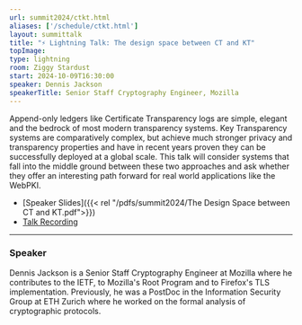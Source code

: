 ```yaml
---
url: summit2024/ctkt.html
aliases: ['/schedule/ctkt.html']
layout: summittalk
title: "⚡ Lightning Talk: The design space between CT and KT"
topImage:
type: lightning
room: Ziggy Stardust
start: 2024-10-09T16:30:00
speaker: Dennis Jackson
speakerTitle: Senior Staff Cryptography Engineer, Mozilla
---
```


<div class="font-google font-medium">

Append-only ledgers like Certificate Transparency logs are simple, elegant and the bedrock of most modern transparency systems. Key Transparency systems are comparatively complex, but achieve much stronger privacy and transparency properties and have in recent years proven they can be successfully deployed at a global scale.
This talk will consider systems that fall into the middle ground between these two approaches and ask whether they offer an interesting path forward for real world applications like the WebPKI.

* [Speaker Slides]({{< rel "/pdfs/summit2024/The Design Space between CT and KT.pdf">}})
* [Talk Recording](https://youtu.be/FRyNAer9SD8?si=IplimUj-UoNRraCN)

---

### Speaker

Dennis Jackson is a Senior Staff Cryptography Engineer at Mozilla where he contributes to the IETF, to Mozilla's Root Program and to Firefox's TLS implementation. Previously, he was a PostDoc in the Information Security Group at ETH Zurich where he worked on the formal analysis of cryptographic protocols.

</div>